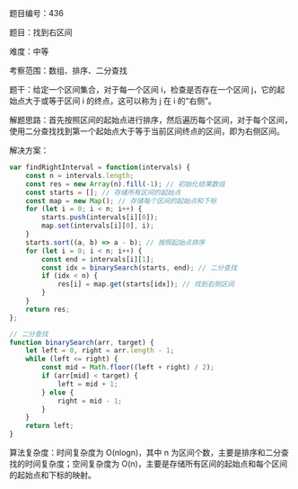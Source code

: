 题目编号：436

题目：找到右区间

难度：中等

考察范围：数组、排序、二分查找

题干：给定一个区间集合，对于每一个区间 i，检查是否存在一个区间 j，它的起始点大于或等于区间 i 的终点，这可以称为 j 在 i 的“右侧”。

解题思路：首先按照区间的起始点进行排序，然后遍历每个区间，对于每个区间，使用二分查找找到第一个起始点大于等于当前区间终点的区间，即为右侧区间。

解决方案：

```javascript
var findRightInterval = function(intervals) {
    const n = intervals.length;
    const res = new Array(n).fill(-1); // 初始化结果数组
    const starts = []; // 存储所有区间的起始点
    const map = new Map(); // 存储每个区间的起始点和下标
    for (let i = 0; i < n; i++) {
        starts.push(intervals[i][0]);
        map.set(intervals[i][0], i);
    }
    starts.sort((a, b) => a - b); // 按照起始点排序
    for (let i = 0; i < n; i++) {
        const end = intervals[i][1];
        const idx = binarySearch(starts, end); // 二分查找
        if (idx < n) {
            res[i] = map.get(starts[idx]); // 找到右侧区间
        }
    }
    return res;
};

// 二分查找
function binarySearch(arr, target) {
    let left = 0, right = arr.length - 1;
    while (left <= right) {
        const mid = Math.floor((left + right) / 2);
        if (arr[mid] < target) {
            left = mid + 1;
        } else {
            right = mid - 1;
        }
    }
    return left;
}
```

算法复杂度：时间复杂度为 O(nlogn)，其中 n 为区间个数，主要是排序和二分查找的时间复杂度；空间复杂度为 O(n)，主要是存储所有区间的起始点和每个区间的起始点和下标的映射。